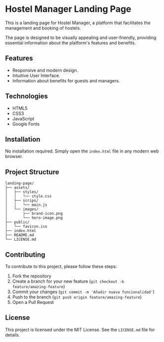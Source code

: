 # Hostel Manager Landing Page

This is a landing page for Hostel Manager, a platform that facilitates the management and booking of hostels. 

The page is designed to be visually appealing and user-friendly, providing essential 
information about the platform's features and benefits.

## Features

- Responsive and modern design.
- Intuitive User Interface.
- Information about benefits for guests and managers.

## Technologies

- HTML5
- CSS3
- JavaScript
- Google Fonts

## Installation

No installation required. Simply open the `index.html` file in any modern web browser.

## Project Structure

```
landing-page/
├── assets/
│   ├── styles/
│   │   └── style.css
│   ├── scrips/
│   │   └── main.js
│   └── images/
│       ├── brand-icon.png
│       └── hero-image.png
├── public/
│   └── favicon.ico
├── index.html
├── README.md
└── LICENSE.md

```

## Contributing

To contribute to this project, please follow these steps:
1. Fork the repository
2. Create a branch for your new feature (`git checkout -b feature/amazing-feature`)
3. Commit your changes (`git commit -m 'Añadir nueva funcionalidad'`)
4. Push to the branch (`git push origin feature/amazing-feature`)
5. Open a Pull Request

## License

This project is licensed under the MIT License. See the `LICENSE.md` file for details.